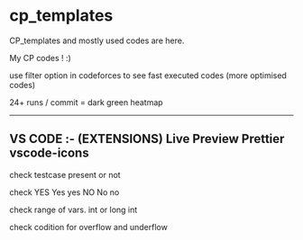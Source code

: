 # cp_templates

CP_templates and mostly used codes are here.

My CP codes ! :)


use filter option in codeforces to see fast executed codes (more optimised codes)


24+ runs / commit = dark green heatmap



----------------------------------------------------------------------------------------------------------------------------------------------------------------------
VS CODE :- (EXTENSIONS)
Live Preview 
Prettier
vscode-icons   
----------------------------------------------------------------------------------------------------------------------------------------------------------------------
check   testcase present or not

check   YES Yes yes NO No no

check   range of vars.  int or long int

check   codition for overflow and underflow
